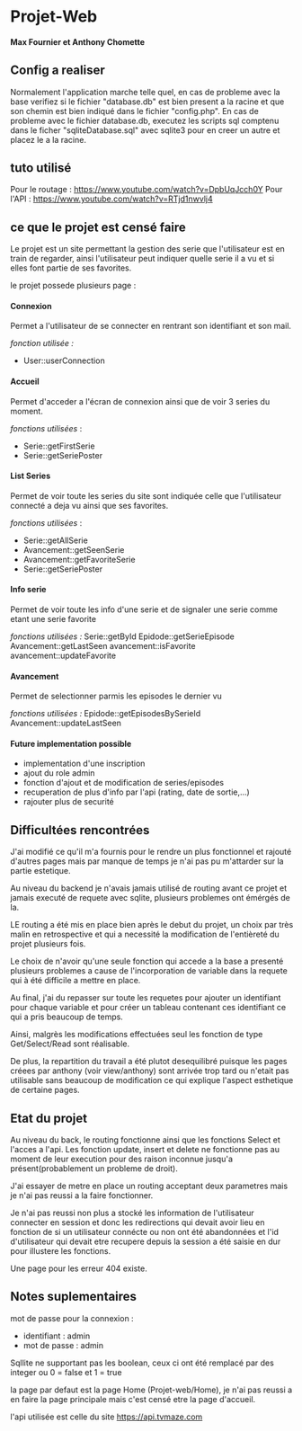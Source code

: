# Projet-Web
#### Max Fournier et Anthony Chomette
## Config a realiser
Normalement l'application marche telle quel, en cas de probleme avec la base verifiez si le fichier "database.db" est bien present a la racine et que son chemin est bien indiqué dans le fichier "config.php". 
En cas de probleme avec le fichier database.db, executez les scripts sql comptenu dans le ficher "sqliteDatabase.sql" avec sqlite3 pour en creer un autre et placez le a la racine.


## tuto utilisé 
Pour le routage : https://www.youtube.com/watch?v=DpbUqJcch0Y
Pour l'API : https://www.youtube.com/watch?v=RTjd1nwvlj4

## ce que le projet est censé faire
Le projet est un site permettant la gestion des serie que l'utilisateur est en train de regarder, ainsi l'utilisateur peut indiquer quelle serie il a vu et si elles font partie de ses favorites.

le projet possede plusieurs page :

#### Connexion
Permet a l'utilisateur de se connecter en rentrant son identifiant et son mail.

*fonction utilisée :*
- User::userConnection

#### Accueil
Permet d'acceder a l'écran de connexion ainsi que de voir 3 series du moment.

*fonctions utilisées* :
- Serie::getFirstSerie
- Serie::getSeriePoster

#### List Series
Permet de voir toute les series du site sont indiquée celle que l'utilisateur connecté a deja vu ainsi que ses favorites.

*fonctions utilisées* :
- Serie::getAllSerie
- Avancement::getSeenSerie
- Avancement::getFavoriteSerie
- Serie::getSeriePoster

#### Info serie
Permet de voir toute les info d'une serie et de signaler une serie comme etant une serie favorite

*fonctions utilisées :*
Serie::getById
Epidode::getSerieEpisode
Avancement::getLastSeen
avancement::isFavorite
avancement::updateFavorite

#### Avancement
Permet de selectionner parmis les episodes le dernier vu

*fonctions utilisées :*
Epidode::getEpisodesBySerieId
Avancement::updateLastSeen

#### Future implementation possible 
- implementation d'une inscription
- ajout du role admin
- fonction d'ajout et de modification de series/episodes
- recuperation de plus d'info par l'api (rating, date de sortie,...)
- rajouter plus de securité


## Difficultées rencontrées
J'ai modifié ce qu'il m'a fournis pour le rendre un plus fonctionnel et rajouté d'autres pages mais par manque de temps je n'ai pas pu m'attarder sur la partie estetique. 

Au niveau du backend je n'avais jamais utilisé de routing avant ce projet et jamais executé de requete avec sqlite, plusieurs problemes ont émérgés de la. 

LE routing a été mis en place bien après le debut du projet, un choix par très malin en retrospective et qui a necessité la modification de l'entièreté du projet plusieurs fois.

Le choix de n'avoir qu'une seule fonction qui accede a la base a presenté plusieurs problemes a cause de l'incorporation de variable dans la requete qui à été difficile a mettre en place. 

Au final, j'ai du repasser sur toute les requetes pour ajouter un identifiant pour chaque variable et pour créer un tableau contenant ces identifiant ce qui a pris beaucoup de temps. 

Ainsi, malgrès les modifications effectuées seul les fonction de type Get/Select/Read sont réalisable.

De plus, la repartition du travail a été plutot desequilibré puisque les pages créees par anthony (voir view/anthony) sont arrivée trop tard ou n'etait pas utilisable sans beaucoup de modification ce qui explique l'aspect esthetique de certaine pages.


## Etat du projet
Au niveau du back, le routing fonctionne ainsi que les fonctions Select et l'acces a l'api. Les fonction update, insert et delete ne fonctionne pas au moment de leur execution pour des raison inconnue jusqu'a présent(probablement un probleme de droit).

J'ai essayer de metre en place un routing acceptant deux parametres mais je n'ai pas reussi a la faire fonctionner. 

Je n'ai pas reussi non plus a stocké les information de l'utilisateur connecter en session et donc les redirections qui devait avoir lieu en fonction de si un utilisateur connécte ou non ont été abandonnées  et l'id d'utilisateur qui devait etre recupere depuis la session a été saisie en dur pour illustere les fonctions.

Une page pour les erreur 404 existe.


## Notes suplementaires

mot de passe pour la connexion :
- identifiant : admin
- mot de passe : admin

Sqllite ne supportant pas les boolean, ceux ci ont été remplacé par des integer ou 0 = false et 1 = true

la page par defaut est la page Home (Projet-web/Home), je n'ai pas reussi a en faire la page principale mais c'est censé etre la page d'accueil.

l'api utilisée est celle du site https://api.tvmaze.com 
